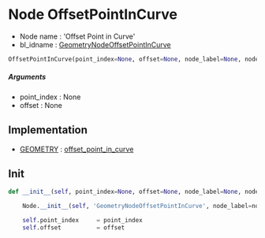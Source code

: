 # Node OffsetPointInCurve

- Node name : 'Offset Point in Curve'
- bl_idname : [GeometryNodeOffsetPointInCurve](https://docs.blender.org/api/current/bpy.types.GeometryNodeOffsetPointInCurve.html)


``` python
OffsetPointInCurve(point_index=None, offset=None, node_label=None, node_color=None)
```
##### Arguments

- point_index : None
- offset : None

## Implementation

- [GEOMETRY](/docs/GeoNodes/socket_GEOMETRY.md) : [offset_point_in_curve](/docs/GeoNodes/socket_GEOMETRY.md#offset_point_in_curve)

## Init

``` python
def __init__(self, point_index=None, offset=None, node_label=None, node_color=None):

    Node.__init__(self, 'GeometryNodeOffsetPointInCurve', node_label=node_label, node_color=node_color)

    self.point_index     = point_index
    self.offset          = offset
```
